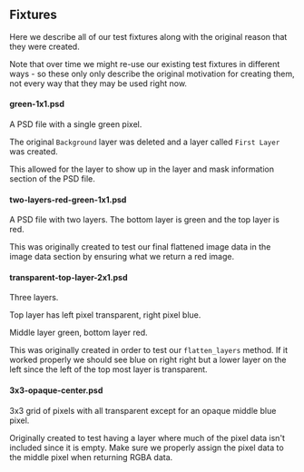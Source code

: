 ## Fixtures

Here we describe all of our test fixtures along with the original reason that they were created.

Note that over time we might re-use our existing test fixtures in different ways - so these only
only describe the original motivation for creating them, not every way that they may be used right now.

#### green-1x1.psd

A PSD file with a single green pixel.

The original `Background` layer was deleted and a layer called `First Layer` was created.

This allowed for the layer to show up in the layer and mask information section of the PSD file.

#### two-layers-red-green-1x1.psd

A PSD file with two layers. The bottom layer is green and the top layer is red.

This was originally created to test our final flattened image data in the image data section
by ensuring what we return a red image.

#### transparent-top-layer-2x1.psd

Three layers.

Top layer has left pixel transparent, right pixel blue.

Middle layer green, bottom layer red.

This was originally created in order to test our `flatten_layers` method.
If it worked properly we should see blue on right right but a lower layer on the left
since the left of the top most layer is transparent.

#### 3x3-opaque-center.psd

3x3 grid of pixels with all transparent except for an opaque middle blue pixel.

Originally created to test having a layer where much of the pixel data isn't included since it
is empty. Make sure we properly assign the pixel data to the middle pixel when returning RGBA data.
